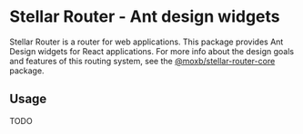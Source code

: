 # Stellar Router - Ant design widgets

Stellar Router is a router for web applications. This package provides Ant Design widgets for React applications.
For more info about the design goals and features of this routing system,
see the [@moxb/stellar-router-core](https://www.npmjs.com/package/@moxb/stellar-router-core) package.

## Usage

TODO
